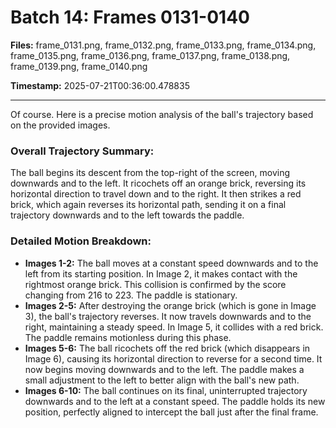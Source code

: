 # Batch 14: Frames 0131-0140

**Files:** frame_0131.png, frame_0132.png, frame_0133.png, frame_0134.png, frame_0135.png, frame_0136.png, frame_0137.png, frame_0138.png, frame_0139.png, frame_0140.png

**Timestamp:** 2025-07-21T00:36:00.478835

---

Of course. Here is a precise motion analysis of the ball's trajectory based on the provided images.

### Overall Trajectory Summary:
The ball begins its descent from the top-right of the screen, moving downwards and to the left. It ricochets off an orange brick, reversing its horizontal direction to travel down and to the right. It then strikes a red brick, which again reverses its horizontal path, sending it on a final trajectory downwards and to the left towards the paddle.

### Detailed Motion Breakdown:
*   **Images 1-2:** The ball moves at a constant speed downwards and to the left from its starting position. In Image 2, it makes contact with the rightmost orange brick. This collision is confirmed by the score changing from 216 to 223. The paddle is stationary.
*   **Images 2-5:** After destroying the orange brick (which is gone in Image 3), the ball's trajectory reverses. It now travels downwards and to the right, maintaining a steady speed. In Image 5, it collides with a red brick. The paddle remains motionless during this phase.
*   **Images 5-6:** The ball ricochets off the red brick (which disappears in Image 6), causing its horizontal direction to reverse for a second time. It now begins moving downwards and to the left. The paddle makes a small adjustment to the left to better align with the ball's new path.
*   **Images 6-10:** The ball continues on its final, uninterrupted trajectory downwards and to the left at a constant speed. The paddle holds its new position, perfectly aligned to intercept the ball just after the final frame.
